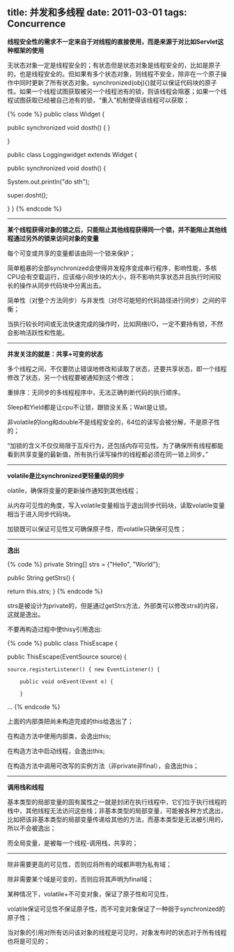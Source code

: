 title: 并发和多线程
date: 2011-03-01
tags: Concurrence
---
<b>线程安全性的需求不一定来自于对线程的直接使用，而是来源于对比如Servlet这种框架的使用</B>

无状态对象一定是线程安全的；有状态但是状态对象是线程安全的，比如是原子的，也是线程安全的。但如果有多个状态对象，则线程不安全，除非在一个原子操作中同时更新了所有状态对象。synchronized(obj){}就可以保证代码块的原子性。如果一个线程试图获取被另一个线程池有的锁，则该线程会阻塞；如果一个线程试图获取已经被自己池有的锁，“重入”机制使得该线程可以获取；

{% code %}
public class Widget {

public synchronized void dosth() {
}

}

public class Loggingwidget extends Widget {

public synchronized void dosth() {

System.out.println("do sth");

super.dosht();

}
}
{% endcode %}

---------------------------------------------------

<b>某个线程获得对象的锁之后，只能阻止其他线程获得同一个锁，并不能阻止其他线程通过另外的锁来访问对象的变量</b>

每个可变或共享的变量都该由同一个锁来保护；

简单粗暴的全部synchronized会使得并发程序变成串行程序，影响性能，多核CPU会有空载运行，应该缩小同步块的大小，将不影响共享状态并且执行时间较长的操作从同步代码块中分离出去。

简单性（对整个方法同步）与并发性（对尽可能短的代码路径进行同步）之间的平衡；

当执行较长时间或无法快速完成的操作时，比如网络I/O，一定不要持有锁，不然会影响活跃性和性能。

<!-- more -->

---------------------------------------------------

<b>并发关注的就是：共享+可变的状态</b>

多个线程之间，不仅要防止错误地修改和读取了状态，还要共享状态，即一个线程修改了状态，另一个线程要被通知到这个修改；

重排序：无同步的多线程程序中，无法正确判断代码的执行顺序。

Sleep和Yield都是让cpu不让锁，跟锁没关系；Wait是让锁。

非volatile的long和double不是线程安全的，64位的读写会被分解，不是原子性的；

“加锁的含义不仅仅局限于互斥行为，还包括内存可见性。为了确保所有线程都能看到共享变量的最新值，所有执行读写操作的线程都必须在同一锁上同步。”

---------------------------------------------------

<b>volatile是比synchronized更轻量级的同步</b>

olatile，确保将变量的更新操作通知到其他线程；

从内存可见性的角度，写入volatile变量相当于退出同步代码块，读取volatile变量相当于进入同步代码块。

加锁既可以保证可见性又可确保原子性，而volatile只确保可见性；

---------------------------------------------------

<b>逸出</b>

{% code %}
private String[] strs = {"Hello", "World"};

public String getStrs() {

return this.strs;
}
{% endcode %}

strs是被设计为private的，但是通过getStrs方法，外部类可以修改strs的内容，这就是逸出。

不要再构造过程中使thisy引用逸出:

{% code %}
public class ThisEscape {

public ThisEscape(EventSource source) {

    source.registerListener() { new EventListener() {

        public void onEvent(Event e) {

        }
...
{% endcode %}

上面的内部类把尚未构造完成的this给逸出了；

在构造方法中使用内部类，会逸出this;

在构造方法中启动线程，会逸出this;

在构造方法中调用可改写的实例方法（非private非final），会逸出this；

---------------------------------------------------

<b>调用栈和线程</b>

基本类型的局部变量的固有属性之一就是封闭在执行线程中，它们位于执行线程的栈中，其他线程无法访问这些栈；非基本类型的局部变量，可能被各种方式逸出，比如把该非基本类型的局部变量传递给其他的方法，而基本类型是无法被引用的，所以不会被逸出；

而全局变量，是被每一个线程-调用栈，共享的；

---------------------------------------------------

除非需要更高的可见性，否则应将所有的域都声明为私有域；

除非需要某个域是可变的，否则应将其声明为final域；

某种情况下，volatile+不可变对象，保证了原子性和可见性，

volatile保证可见性不保证原子性，而不可变对象保证了一种弱于synchronized的原子性；

当对象的引用对所有访问该对象的线程是可见时，对象发布时的状态对于所有线程也将是可见的；
